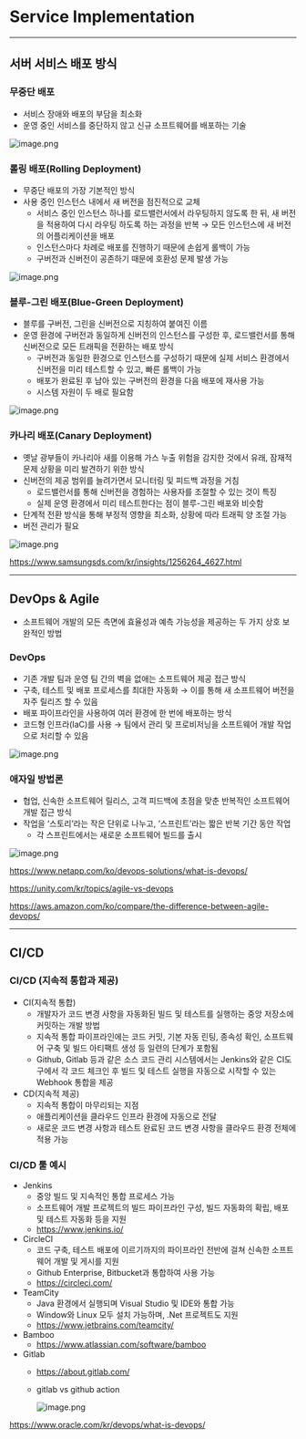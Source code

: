 # Service Implementation

---

## 서버 서비스 배포 방식

### **무중단 배포**

- 서비스 장애와 배포의 부담을 최소화
- 운영 중인 서비스를 중단하지 않고 신규 소프트웨어를 배포하는 기술

![image.png](Service%20Implementation%2011ae62899ea3804d8946fd254c2e1352/image.png)

### **롤링 배포(Rolling Deployment)**

- 무중단 배포의 가장 기본적인 방식
- 사용 중인 인스턴스 내에서 새 버전을 점진적으로 교체
    - 서비스 중인 인스턴스 하나를 로드밸런서에서 라우팅하지 않도록 한 뒤, 새 버전을 적용하여 다시 라우팅 하도록 하는 과정을 반복 → 모든 인스턴스에 새 버전의 어플리케이션을 배포
    - 인스턴스마다 차례로 배포를 진행하기 때문에 손쉽게 롤백이 가능
    - 구버전과 신버전이 공존하기 때문에 호환성 문제 발생 가능

![image.png](Service%20Implementation%2011ae62899ea3804d8946fd254c2e1352/image%201.png)

### **블루-그린 배포(Blue-Green Deployment)**

- 블루를 구버전, 그린을 신버전으로 지칭하여 붙여진 이름
- 운영 환경에 구버전과 동일하게 신버전의 인스턴스를 구성한 후, 로드밸런서를 통해 신버전으로 모든 트래픽을 전환하는 배포 방식
    - 구버전과 동일한 환경으로 인스턴스를 구성하기 때문에 실제 서비스 환경에서 신버전을 미리 테스트할 수 있고, 빠른 롤백이 가능
    - 배포가 완료된 후 남아 있는 구버전의 환경을 다음 배포에 재사용 가능
    - 시스템 자원이 두 배로 필요함

![image.png](Service%20Implementation%2011ae62899ea3804d8946fd254c2e1352/image%202.png)

### **카나리 배포(Canary Deployment)**

- 옛날 광부들이 카나리아 새를 이용해 가스 누출 위험을 감지한 것에서 유래, 잠재적 문제 상황을 미리 발견하기 위한 방식
- 신버전의 제공 범위를 늘려가면서 모니터링 및 피드백 과정을 거침
    - 로드밸런서를 통해 신버전을 경험하는 사용자를 조절할 수 있는 것이 특징
    - 실제 운영 환경에서 미리 테스트한다는 점이 블루-그린 배포와 비슷함
- 단계적 전환 방식을 통해 부정적 영향을 최소화, 상황에 따라 트래픽 양 조절 가능
- 버전 관리가 필요

![image.png](Service%20Implementation%2011ae62899ea3804d8946fd254c2e1352/image%203.png)

https://www.samsungsds.com/kr/insights/1256264_4627.html

---

## DevOps & Agile

- 소프트웨어 개발의 모든 측면에 효율성과 예측 가능성을 제공하는 두 가지 상호 보완적인 방법

### DevOps

- 기존 개발 팀과 운영 팀 간의 벽을 없애는 소프트웨어 제공 접근 방식
- 구축, 테스트 및 배포 프로세스를 최대한 자동화 → 이를 통해 새 소프트웨어 버전을 자주 릴리즈 할 수 있음
- 배포 파이프라인을 사용하여 여러 환경에 한 번에 배포하는 방식
- 코드형 인프라(IaC)를 사용 → 팀에서 관리 및 프로비저닝을 소프트웨어 개발 작업으로 처리할 수 있음

![image.png](Service%20Implementation%2011ae62899ea3804d8946fd254c2e1352/image%204.png)

### 애자일 방법론

- 협업, 신속한 소프트웨어 릴리스, 고객 피드백에 초점을 맞춘 반복적인 소프트웨어 개발 접근 방식
- 작업을 ‘스토리’라는 작은 단위로 나누고, ‘스프린트’라는 짧은 반복 기간 동안 작업
    - 각 스프린트에서는 새로운 소프트웨어 빌드를 출시

![image.png](Service%20Implementation%2011ae62899ea3804d8946fd254c2e1352/image%205.png)

https://www.netapp.com/ko/devops-solutions/what-is-devops/

https://unity.com/kr/topics/agile-vs-devops

https://aws.amazon.com/ko/compare/the-difference-between-agile-devops/

---

## CI/CD

### CI/CD (지속적 통합과 제공)

- CI(지속적 통합)
    - 개발자가 코드 변경 사항을 자동화된 빌드 및 테스트를 실행하는 중앙 저장소에 커밋하는 개발 방법
    - 지속적 통합 파이프라인에는 코드 커밋, 기본 자동 린팅, 종속성 확인, 소프트웨어 구축 및 빌드 아티팩트 생성 등 일련의 단계가 포함됨
    - Github, Gitlab 등과 같은 소스 코드 관리 시스템에서는 Jenkins와 같은 CI도구에서 각 코드 체크인 후 빌드 및 테스트 실행을 자동으로 시작할 수 있는 Webhook 통합을 제공
- CD(지속적 제공)
    - 지속적 통합이 마무리되는 지점
    - 애플리케이션을 클라우드 인프라 환경에 자동으로 전달
    - 새로운 코드 변경 사항과 테스트 완료된 코드 변경 사항을 클라우드 환경 전체에 적용 가능

### CI/CD 툴 예시

- Jenkins
    - 중앙 빌드 및 지속적인 통합 프로세스 가능
    - 소프트웨어 개발 프로젝트의 빌드 파이프라인 구성, 빌드 자동화의 확립, 배포 및 테스트 자동화 등을 지원
    - https://www.jenkins.io/
- CircleCI
    - 코드 구축, 테스트 배포에 이르기까지의 파이프라인 전반에 걸쳐 신속한 소프트웨어 개발 및 게시를 지원
    - Github Enterprise, Bitbucket과 통합하여 사용 가능
    - https://circleci.com/
- TeamCity
    - Java 환경에서 실행되며 Visual Studio 및 IDE와 통합 가능
    - Window와 Linux 모두 설치 가능하며, .Net 프로젝트도 지원
    - https://www.jetbrains.com/teamcity/
- Bamboo
    - https://www.atlassian.com/software/bamboo
- Gitlab
    - https://about.gitlab.com/
    - gitlab vs github action
        
        ![image.png](Service%20Implementation%2011ae62899ea3804d8946fd254c2e1352/image%206.png)
        

https://www.oracle.com/kr/devops/what-is-devops/